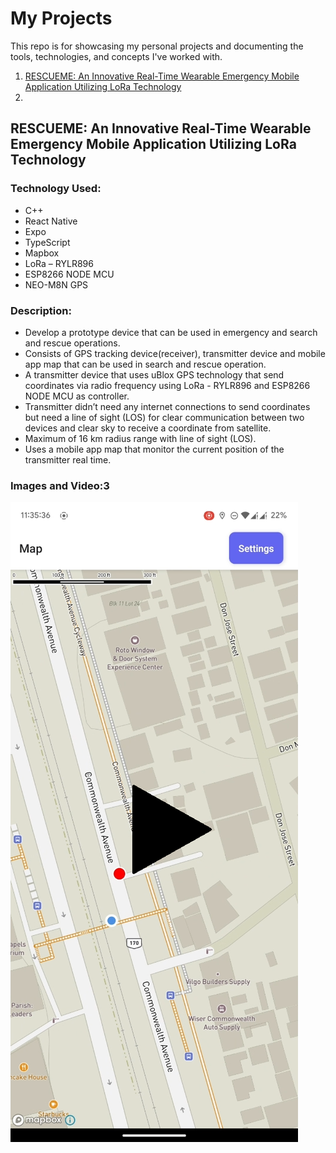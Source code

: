 # My Projects
This repo is for showcasing my personal projects and documenting the tools, technologies, and concepts I've worked with.

1. [RESCUEME: An Innovative Real-Time Wearable Emergency Mobile Application Utilizing LoRa Technology](#rescueme-an-innovative-real-time-wearable-emergency-mobile-application-utilizing-lora-technology)
2. 


## RESCUEME: An Innovative Real-Time Wearable Emergency Mobile Application Utilizing LoRa Technology
### Technology Used:
- C++
- React Native
- Expo
- TypeScript
- Mapbox
- LoRa – RYLR896
- ESP8266 NODE MCU
- NEO-M8N GPS
### Description:
- Develop a prototype device that can be used in emergency and search and rescue operations.
- Consists of GPS tracking device(receiver), transmitter device and mobile app map that can be used in search and rescue operation.
- A transmitter device that uses uBlox GPS technology that send coordinates via radio frequency using LoRa - RYLR896 and ESP8266 NODE MCU as controller.
- Transmitter didn’t need any internet connections to send coordinates but need a line of sight (LOS) for clear communication between two devices and clear sky to receive a coordinate from satellite.
- Maximum of 16 km radius range with line of sight (LOS).
- Uses a mobile app map that monitor the current position of the transmitter real time.
### Images and Video:3
[![Watch the demo](imagesAndVideos/imageRescueMe.png)](https://www.youtube.com/shorts/BjV5wS_tZSg)
